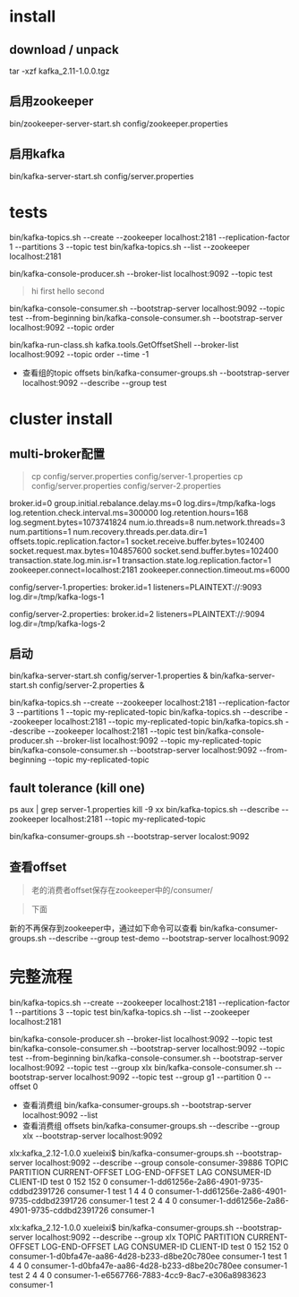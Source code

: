 # install

## download / unpack

tar -xzf kafka_2.11-1.0.0.tgz

## 启用zookeeper

bin/zookeeper-server-start.sh config/zookeeper.properties

## 启用kafka

bin/kafka-server-start.sh config/server.properties

# tests

bin/kafka-topics.sh --create --zookeeper localhost:2181 --replication-factor 1 --partitions 3 --topic test bin/kafka-topics.sh --list --zookeeper localhost:2181

bin/kafka-console-producer.sh --broker-list localhost:9092 --topic test

> hi first hello second

bin/kafka-console-consumer.sh --bootstrap-server localhost:9092 --topic test --from-beginning bin/kafka-console-consumer.sh --bootstrap-server localhost:9092 --topic order

bin/kafka-run-class.sh kafka.tools.GetOffsetShell --broker-list localhost:9092 --topic order --time -1

- 查看组的topic offsets bin/kafka-consumer-groups.sh --bootstrap-server localhost:9092 --describe --group test

# cluster install

## multi-broker配置

> cp config/server.properties config/server-1.properties cp config/server.properties config/server-2.properties

broker.id=0 group.initial.rebalance.delay.ms=0 log.dirs=/tmp/kafka-logs log.retention.check.interval.ms=300000 log.retention.hours=168 log.segment.bytes=1073741824 num.io.threads=8 num.network.threads=3 num.partitions=1 num.recovery.threads.per.data.dir=1 offsets.topic.replication.factor=1 socket.receive.buffer.bytes=102400 socket.request.max.bytes=104857600 socket.send.buffer.bytes=102400 transaction.state.log.min.isr=1 transaction.state.log.replication.factor=1 zookeeper.connect=localhost:2181 zookeeper.connection.timeout.ms=6000

config/server-1.properties: broker.id=1 listeners=PLAINTEXT://:9093 log.dir=/tmp/kafka-logs-1

config/server-2.properties: broker.id=2 listeners=PLAINTEXT://:9094 log.dir=/tmp/kafka-logs-2

## 启动

bin/kafka-server-start.sh config/server-1.properties & bin/kafka-server-start.sh config/server-2.properties &

bin/kafka-topics.sh --create --zookeeper localhost:2181 --replication-factor 3 --partitions 1 --topic my-replicated-topic bin/kafka-topics.sh --describe --zookeeper localhost:2181 --topic my-replicated-topic bin/kafka-topics.sh --describe --zookeeper localhost:2181 --topic test bin/kafka-console-producer.sh --broker-list localhost:9092 --topic my-replicated-topic bin/kafka-console-consumer.sh --bootstrap-server localhost:9092 --from-beginning --topic my-replicated-topic

## fault tolerance (kill one)

ps aux | grep server-1.properties kill -9 xx bin/kafka-topics.sh --describe --zookeeper localhost:2181 --topic my-replicated-topic

bin/kafka-consumer-groups.sh --bootstrap-server localost:9092

## 查看offset

> 老的消费者offset保存在zookeeper中的/consumer/

> <consumer group="">下面</consumer>

新的不再保存到zookeeper中，通过如下命令可以查看 bin/kafka-consumer-groups.sh --describe --group test-demo --bootstrap-server localhost:9092

# 完整流程

bin/kafka-topics.sh --create --zookeeper localhost:2181 --replication-factor 1 --partitions 3 --topic test 
bin/kafka-topics.sh --list --zookeeper localhost:2181

<!-- 生产者 --> bin/kafka-console-producer.sh --broker-list localhost:9092 --topic test 
<!-- 消费者 --> bin/kafka-console-consumer.sh --bootstrap-server localhost:9092 --topic test --from-beginning bin/kafka-console-consumer.sh --bootstrap-server localhost:9092 --topic test --group xlx bin/kafka-console-consumer.sh --bootstrap-server localhost:9092 --topic test --group g1 --partition 0 --offset 0

- 查看消费组 bin/kafka-consumer-groups.sh --bootstrap-server localhost:9092 --list
- 查看消费组 offsets bin/kafka-consumer-groups.sh --describe --group xlx --bootstrap-server localhost:9092

xlx:kafka_2.12-1.0.0 xueleixi$ bin/kafka-consumer-groups.sh --bootstrap-server localhost:9092 --describe --group console-consumer-39886 TOPIC PARTITION CURRENT-OFFSET LOG-END-OFFSET LAG CONSUMER-ID CLIENT-ID test 0 152 152 0 consumer-1-dd61256e-2a86-4901-9735-cddbd2391726 consumer-1 test 1 4 4 0 consumer-1-dd61256e-2a86-4901-9735-cddbd2391726 consumer-1 test 2 4 4 0 consumer-1-dd61256e-2a86-4901-9735-cddbd2391726 consumer-1

xlx:kafka_2.12-1.0.0 xueleixi$ bin/kafka-consumer-groups.sh --bootstrap-server localhost:9092 --describe --group xlx TOPIC PARTITION CURRENT-OFFSET LOG-END-OFFSET LAG CONSUMER-ID CLIENT-ID test 0 152 152 0 consumer-1-d0bfa47e-aa86-4d28-b233-d8be20c780ee consumer-1 test 1 4 4 0 consumer-1-d0bfa47e-aa86-4d28-b233-d8be20c780ee consumer-1 test 2 4 4 0 consumer-1-e6567766-7883-4cc9-8ac7-e306a8983623 consumer-1
